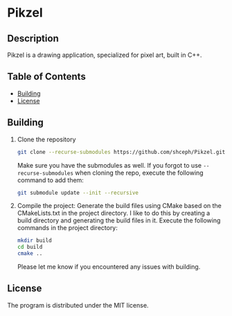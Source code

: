 # Pikzel

## Description
Pikzel is a drawing application, specialized for pixel art, built in C++.

## Table of Contents
- [Building](#building)
- [License](#license)

## Building
1. Clone the repository
   ```sh
   git clone --recurse-submodules https://github.com/shceph/Pikzel.git
   ```
   Make sure you have the submodules as well. If you forgot to use `--recurse-submodules` when cloning the repo, execute the following command to add them:
   
   ```sh
   git submodule update --init --recursive
   ```
2. Compile the project:
   Generate the build files using CMake based on the CMakeLists.txt in the project directory.
   I like to do this by creating a build directory and generating the build files in it. Execute the following commands in the project directory:

   ```sh
   mkdir build
   cd build
   cmake ..
   ```

   Please let me know if you encountered any issues with building.

## License
  The program is distributed under the MIT license.
